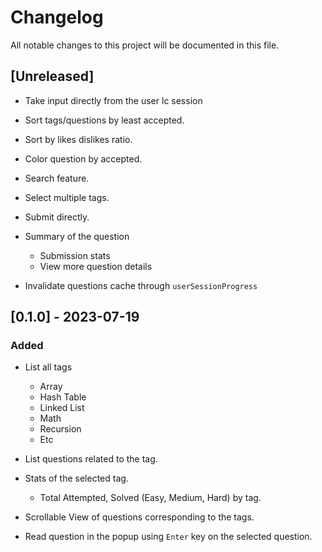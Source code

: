 # Changelog

All notable changes to this project will be documented in this file.

## [Unreleased]

- Take input directly from the user lc session

- Sort tags/questions by least accepted.

- Sort by likes dislikes ratio.

- Color question by accepted.

- Search feature.

- Select multiple tags.

- Submit directly.

- Summary of the question 
    - Submission stats
    - View more question details

- Invalidate questions cache through `userSessionProgress`


## [0.1.0] - 2023-07-19

### Added

- List all tags
    - Array
    - Hash Table
    - Linked List
    - Math
    - Recursion
    - Etc
- List questions related to the tag.

- Stats of the selected tag.
    - Total Attempted, Solved (Easy, Medium, Hard) by tag.

- Scrollable View of questions corresponding to the tags.

- Read question in the popup using `Enter` key on the selected question. 


